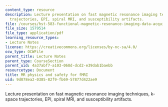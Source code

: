 ```yaml
---
content_type: resource
description: Lecture presentation on fast magnetic resonance imaging techniques, k-space
  trajectories, EPI, spiral MRI, and susceptibility artifacts.
file: /courses/hst-583-functional-magnetic-resonance-imaging-data-acquisition-and-analysis-fall-2008/9d078ea2038582f9fb6957877d422ae9_0924_lw_physics1.pdf
file_size: 1579514
file_type: application/pdf
learning_resource_types:
- Lecture Notes
license: https://creativecommons.org/licenses/by-nc-sa/4.0/
ocw_type: OCWFile
parent_title: Lecture Notes
parent_type: CourseSection
parent_uid: 4a37abf7-a103-068d-dcd2-e39dab1baebb
resourcetype: Document
title: MR physics and safety for fMRI
uid: 9d078ea2-0385-82f9-fb69-57877d422ae9
---
```

Lecture presentation on fast magnetic resonance imaging techniques, k-space trajectories, EPI, spiral MRI, and susceptibility artifacts.